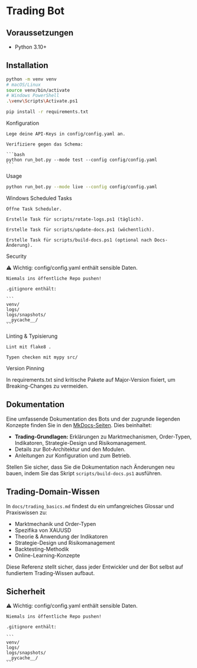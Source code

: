# Trading Bot

## Voraussetzungen
- Python 3.10+

## Installation
```bash
python -m venv venv
# macOS/Linux
source venv/bin/activate
# Windows PowerShell
.\venv\Scripts\Activate.ps1

pip install -r requirements.txt
```

Konfiguration

    Lege deine API-Keys in config/config.yaml an.

    Verifiziere gegen das Schema:

    ```bash
    python run_bot.py --mode test --config config/config.yaml
    ```

Usage

```bash
python run_bot.py --mode live --config config/config.yaml
```

Windows Scheduled Tasks

    Öffne Task Scheduler.

    Erstelle Task für scripts/rotate-logs.ps1 (täglich).

    Erstelle Task für scripts/update-docs.ps1 (wöchentlich).

    Erstelle Task für scripts/build-docs.ps1 (optional nach Docs-Änderung).

Security

⚠️ Wichtig: config/config.yaml enthält sensible Daten.

    Niemals ins öffentliche Repo pushen!

    .gitignore enthält:

    ```
    venv/
    logs/
    logs/snapshots/
    __pycache__/
    ```

Linting & Typisierung

    Lint mit flake8 .

    Typen checken mit mypy src/

Version Pinning

In requirements.txt sind kritische Pakete auf Major-Version fixiert, um Breaking-Changes zu vermeiden.

## Dokumentation

Eine umfassende Dokumentation des Bots und der zugrunde liegenden Konzepte finden Sie in den [MkDocs-Seiten](site/index.html). Dies beinhaltet:

- **Trading-Grundlagen:** Erklärungen zu Marktmechanismen, Order-Typen, Indikatoren, Strategie-Design und Risikomanagement.
- Details zur Bot-Architektur und den Modulen.
- Anleitungen zur Konfiguration und zum Betrieb.

Stellen Sie sicher, dass Sie die Dokumentation nach Änderungen neu bauen, indem Sie das Skript `scripts/build-docs.ps1` ausführen.

## Trading-Domain-Wissen

In `docs/trading_basics.md` findest du ein umfangreiches Glossar und Praxiswissen zu:  
- Marktmechanik und Order-Typen  
- Spezifika von XAUUSD  
- Theorie & Anwendung der Indikatoren  
- Strategie-Design und Risikomanagement  
- Backtesting-Methodik  
- Online-Learning-Konzepte

Diese Referenz stellt sicher, dass jeder Entwickler und der Bot selbst auf fundiertem Trading-Wissen aufbaut.

## Sicherheit

⚠️ Wichtig: config/config.yaml enthält sensible Daten.

    Niemals ins öffentliche Repo pushen!

    .gitignore enthält:

    ```
    venv/
    logs/
    logs/snapshots/
    __pycache__/
    ```